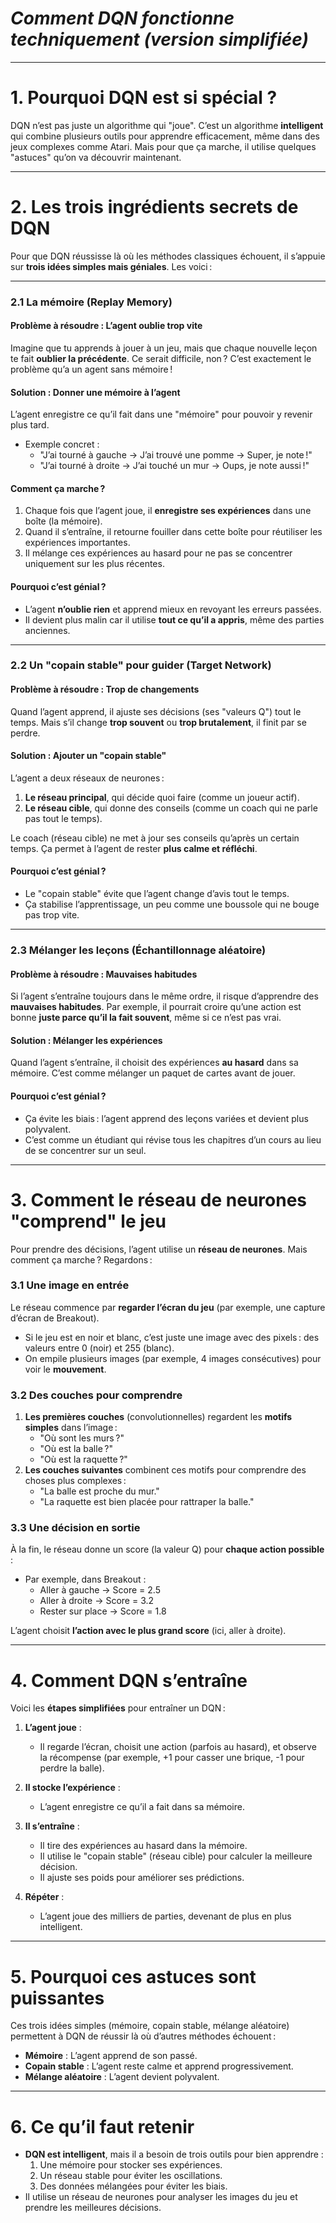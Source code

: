 #  *Comment DQN fonctionne techniquement (version simplifiée)*

---

# **1. Pourquoi DQN est si spécial ?**

DQN n’est pas juste un algorithme qui "joue". C’est un algorithme **intelligent** qui combine plusieurs outils pour apprendre efficacement, même dans des jeux complexes comme Atari. Mais pour que ça marche, il utilise quelques "astuces" qu’on va découvrir maintenant.

---

# **2. Les trois ingrédients secrets de DQN**

Pour que DQN réussisse là où les méthodes classiques échouent, il s’appuie sur **trois idées simples mais géniales**. Les voici :

---

### **2.1 La mémoire (Replay Memory)**

#### **Problème à résoudre : L’agent oublie trop vite**
Imagine que tu apprends à jouer à un jeu, mais que chaque nouvelle leçon te fait **oublier la précédente**. Ce serait difficile, non ? C’est exactement le problème qu’a un agent sans mémoire !

#### **Solution : Donner une mémoire à l’agent**
L’agent enregistre ce qu’il fait dans une "mémoire" pour pouvoir y revenir plus tard.

- Exemple concret :  
  - "J’ai tourné à gauche → J’ai trouvé une pomme → Super, je note !"  
  - "J’ai tourné à droite → J’ai touché un mur → Oups, je note aussi !"

#### **Comment ça marche ?**
1. Chaque fois que l’agent joue, il **enregistre ses expériences** dans une boîte (la mémoire).
2. Quand il s’entraîne, il retourne fouiller dans cette boîte pour réutiliser les expériences importantes.
3. Il mélange ces expériences au hasard pour ne pas se concentrer uniquement sur les plus récentes.

#### **Pourquoi c’est génial ?**
- L’agent **n’oublie rien** et apprend mieux en revoyant les erreurs passées.
- Il devient plus malin car il utilise **tout ce qu’il a appris**, même des parties anciennes.

---

### **2.2 Un "copain stable" pour guider (Target Network)**

#### **Problème à résoudre : Trop de changements**
Quand l’agent apprend, il ajuste ses décisions (ses "valeurs Q") tout le temps. Mais s’il change **trop souvent** ou **trop brutalement**, il finit par se perdre.

#### **Solution : Ajouter un "copain stable"**
L’agent a deux réseaux de neurones :
1. **Le réseau principal**, qui décide quoi faire (comme un joueur actif).  
2. **Le réseau cible**, qui donne des conseils (comme un coach qui ne parle pas tout le temps).  

Le coach (réseau cible) ne met à jour ses conseils qu’après un certain temps. Ça permet à l’agent de rester **plus calme et réfléchi**.

#### **Pourquoi c’est génial ?**
- Le "copain stable" évite que l’agent change d’avis tout le temps.
- Ça stabilise l’apprentissage, un peu comme une boussole qui ne bouge pas trop vite.

---

### **2.3 Mélanger les leçons (Échantillonnage aléatoire)**

#### **Problème à résoudre : Mauvaises habitudes**
Si l’agent s’entraîne toujours dans le même ordre, il risque d’apprendre des **mauvaises habitudes**. Par exemple, il pourrait croire qu’une action est bonne **juste parce qu’il la fait souvent**, même si ce n’est pas vrai.

#### **Solution : Mélanger les expériences**
Quand l’agent s’entraîne, il choisit des expériences **au hasard** dans sa mémoire. C’est comme mélanger un paquet de cartes avant de jouer.

#### **Pourquoi c’est génial ?**
- Ça évite les biais : l’agent apprend des leçons variées et devient plus polyvalent.
- C’est comme un étudiant qui révise tous les chapitres d’un cours au lieu de se concentrer sur un seul.

---

# **3. Comment le réseau de neurones "comprend" le jeu**

Pour prendre des décisions, l’agent utilise un **réseau de neurones**. Mais comment ça marche ? Regardons :

### **3.1 Une image en entrée**
Le réseau commence par **regarder l’écran du jeu** (par exemple, une capture d’écran de Breakout).  
- Si le jeu est en noir et blanc, c’est juste une image avec des pixels : des valeurs entre 0 (noir) et 255 (blanc).
- On empile plusieurs images (par exemple, 4 images consécutives) pour voir le **mouvement**.

### **3.2 Des couches pour comprendre**
1. **Les premières couches** (convolutionnelles) regardent les **motifs simples** dans l’image :  
   - "Où sont les murs ?"
   - "Où est la balle ?"
   - "Où est la raquette ?"
2. **Les couches suivantes** combinent ces motifs pour comprendre des choses plus complexes :  
   - "La balle est proche du mur."
   - "La raquette est bien placée pour rattraper la balle."

### **3.3 Une décision en sortie**
À la fin, le réseau donne un score (la valeur Q) pour **chaque action possible** :
- Par exemple, dans Breakout :  
  - Aller à gauche → Score = 2.5  
  - Aller à droite → Score = 3.2  
  - Rester sur place → Score = 1.8  

L’agent choisit **l’action avec le plus grand score** (ici, aller à droite).

---

# **4. Comment DQN s’entraîne**

Voici les **étapes simplifiées** pour entraîner un DQN :

1. **L’agent joue** :  
   - Il regarde l’écran, choisit une action (parfois au hasard), et observe la récompense (par exemple, +1 pour casser une brique, -1 pour perdre la balle).  

2. **Il stocke l’expérience** :  
   - L’agent enregistre ce qu’il a fait dans sa mémoire.  

3. **Il s’entraîne** :  
   - Il tire des expériences au hasard dans la mémoire.  
   - Il utilise le "copain stable" (réseau cible) pour calculer la meilleure décision.  
   - Il ajuste ses poids pour améliorer ses prédictions.  

4. **Répéter** :  
   - L’agent joue des milliers de parties, devenant de plus en plus intelligent.

---

# **5. Pourquoi ces astuces sont puissantes**

Ces trois idées simples (mémoire, copain stable, mélange aléatoire) permettent à DQN de réussir là où d’autres méthodes échouent :
- **Mémoire** : L’agent apprend de son passé.
- **Copain stable** : L’agent reste calme et apprend progressivement.
- **Mélange aléatoire** : L’agent devient polyvalent.

---

# **6. Ce qu’il faut retenir**

- **DQN est intelligent**, mais il a besoin de trois outils pour bien apprendre :
  1. Une mémoire pour stocker ses expériences.
  2. Un réseau stable pour éviter les oscillations.
  3. Des données mélangées pour éviter les biais.
- Il utilise un réseau de neurones pour analyser les images du jeu et prendre les meilleures décisions.



